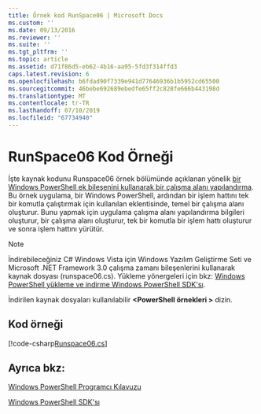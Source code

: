 ```yaml
---
title: Örnek kod RunSpace06 | Microsoft Docs
ms.custom: ''
ms.date: 09/13/2016
ms.reviewer: ''
ms.suite: ''
ms.tgt_pltfrm: ''
ms.topic: article
ms.assetid: d71f86d5-eb62-4b16-aa95-5fd3f314ffd3
caps.latest.revision: 6
ms.openlocfilehash: b6fdad90f7339e941d77646936b1b5952cd65500
ms.sourcegitcommit: 46bebe692689ebedfe65ff2c828fe666b443198d
ms.translationtype: MT
ms.contentlocale: tr-TR
ms.lasthandoff: 07/10/2019
ms.locfileid: "67734940"
---
```

# <a name="runspace06-code-sample"></a>RunSpace06 Kod Örneği

İşte kaynak kodunu Runspace06 örnek bölümünde açıklanan yönelik [bir Windows PowerShell ek bileşenini kullanarak bir çalışma alanı yapılandırma](https://msdn.microsoft.com/en-us/a7289ee8-9732-49ee-91c7-d533e9538b83). Bu örnek uygulama, bir Windows PowerShell, ardından bir işlem hattını tek bir komutla çalıştırmak için kullanılan eklentisinde, temel bir çalışma alanı oluşturur. Bunu yapmak için uygulama çalışma alanı yapılandırma bilgileri oluşturur, bir çalışma alanı oluşturur, tek bir komutla bir işlem hattı oluşturur ve sonra işlem hattını yürütür.

> [!NOTE]
> İndirebileceğiniz C# Windows Vista için Windows Yazılım Geliştirme Seti ve Microsoft .NET Framework 3.0 çalışma zamanı bileşenlerini kullanarak kaynak dosyası (runspace06.cs). Yükleme yönergeleri için bkz: [Windows PowerShell yükleme ve indirme Windows PowerShell SDK'sı](/powershell/developer/installing-the-windows-powershell-sdk).
>
> İndirilen kaynak dosyaları kullanılabilir  **\<PowerShell örnekleri >** dizin.

## <a name="code-sample"></a>Kod örneği

[!code-csharp[Runspace06.cs](../../powershell-sdk-samples/SDK-2.0/csharp/Runspace06/Runspace06.cs#L11-L85 "Runspace06.cs")]

## <a name="see-also"></a>Ayrıca bkz:

[Windows PowerShell Programcı Kılavuzu](./windows-powershell-programmer-s-guide.md)

[Windows PowerShell SDK'sı](../windows-powershell-reference.md)